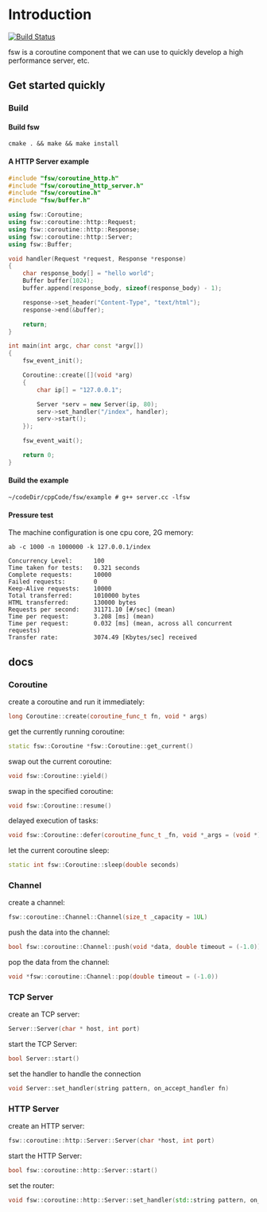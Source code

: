 # Introduction

[![Build Status](https://travis-ci.org/fswo/fsw.svg?branch=dev)](https://travis-ci.org/fswo/fsw)

fsw is a coroutine component that we can use to quickly develop a high performance server, etc.

## Get started quickly

### Build

#### Build fsw

```shell
cmake . && make && make install
```

#### A HTTP Server example

```cpp
#include "fsw/coroutine_http.h"
#include "fsw/coroutine_http_server.h"
#include "fsw/coroutine.h"
#include "fsw/buffer.h"

using fsw::Coroutine;
using fsw::coroutine::http::Request;
using fsw::coroutine::http::Response;
using fsw::coroutine::http::Server;
using fsw::Buffer;

void handler(Request *request, Response *response)
{
    char response_body[] = "hello world";
    Buffer buffer(1024);
    buffer.append(response_body, sizeof(response_body) - 1);

    response->set_header("Content-Type", "text/html");
    response->end(&buffer);

    return;
}

int main(int argc, char const *argv[])
{
    fsw_event_init();

    Coroutine::create([](void *arg)
    {
        char ip[] = "127.0.0.1";

        Server *serv = new Server(ip, 80);
        serv->set_handler("/index", handler);
        serv->start();
    });

    fsw_event_wait();

    return 0;
}
```

#### Build the example

```shell
~/codeDir/cppCode/fsw/example # g++ server.cc -lfsw
```

#### Pressure test

The machine configuration is one cpu core, 2G memory:

```shell
ab -c 1000 -n 1000000 -k 127.0.0.1/index

Concurrency Level:      100
Time taken for tests:   0.321 seconds
Complete requests:      10000
Failed requests:        0
Keep-Alive requests:    10000
Total transferred:      1010000 bytes
HTML transferred:       130000 bytes
Requests per second:    31171.10 [#/sec] (mean)
Time per request:       3.208 [ms] (mean)
Time per request:       0.032 [ms] (mean, across all concurrent requests)
Transfer rate:          3074.49 [Kbytes/sec] received
```

## docs

### Coroutine

create a coroutine and run it immediately:

```cpp
long Coroutine::create(coroutine_func_t fn, void * args)
```

get the currently running coroutine:

```cpp
static fsw::Coroutine *fsw::Coroutine::get_current()
```

swap out the current coroutine:

```cpp
void fsw::Coroutine::yield()
```

swap in the specified coroutine:

```cpp
void fsw::Coroutine::resume()
```

delayed execution of tasks:

```cpp
void fsw::Coroutine::defer(coroutine_func_t _fn, void *_args = (void *)nullptr)
```

let the current coroutine sleep:

```cpp
static int fsw::Coroutine::sleep(double seconds)
```

### Channel

create a channel:

```cpp
fsw::coroutine::Channel::Channel(size_t _capacity = 1UL)
```

push the data into the channel:

```cpp
bool fsw::coroutine::Channel::push(void *data, double timeout = (-1.0))
```

pop the data from the channel:

```cpp
void *fsw::coroutine::Channel::pop(double timeout = (-1.0))
```

### TCP Server

create an TCP server:

```cpp
Server::Server(char * host, int port)
```

start the TCP Server:

```cpp
bool Server::start()
```

set the handler to handle the connection

```cpp
void Server::set_handler(string pattern, on_accept_handler fn)
```

### HTTP Server

create an HTTP server:

```cpp
fsw::coroutine::http::Server::Server(char *host, int port)
```

start the HTTP Server:

```cpp
bool fsw::coroutine::http::Server::start()
```

set the router:

```cpp
void fsw::coroutine::http::Server::set_handler(std::string pattern, on_accept_handler fn)
```
